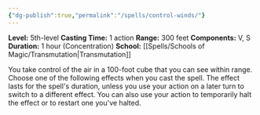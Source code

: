 ```yaml
---
{"dg-publish":true,"permalink":"/spells/control-winds/"}
---
```


**Level:** 5th-level
**Casting Time:** 1 action
**Range:** 300 feet
**Components:** V, S
**Duration:** 1 hour (Concentration)
**School:** [[Spells/Schools of Magic/Transmutation\|Transmutation]]

You take control of the air in a 100-foot cube that you can see within range. Choose one of the following effects when you cast the spell. The effect lasts for the spell's duration, unless you use your action on a later turn to switch to a different effect. You can also use your action to temporarily halt the effect or to restart one you've halted.